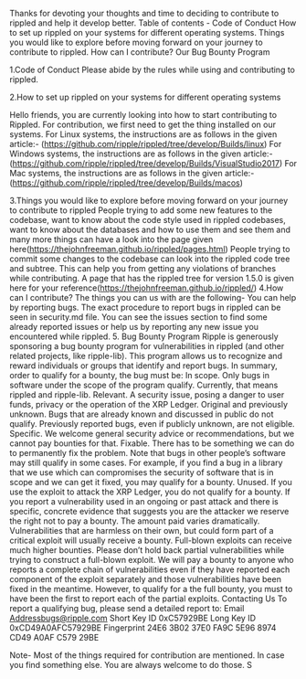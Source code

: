 Thanks for devoting your thoughts and time to deciding to contribute to rippled and help it develop better.
Table of contents -
Code of Conduct
How to set up rippled on your systems for different operating systems.
Things you would like to explore before moving forward on your journey to contribute to rippled.
How can I contribute? 
Our Bug Bounty Program 

1.Code of Conduct
Please abide by the rules while using and contributing to rippled. 

2.How to set up rippled on your systems for different operating systems

Hello friends, you are currently looking into how to start contributing to Rippled. 
For contribution, we first need to get the thing installed on our systems.
For Linux systems, the instructions are as follows in the given article:-
(https://github.com/ripple/rippled/tree/develop/Builds/linux)
For Windows systems, the instructions are as follows in the given article:-
(https://github.com/ripple/rippled/tree/develop/Builds/VisualStudio2017)
For Mac systems, the instructions are as follows in the given article:-
(https://github.com/ripple/rippled/tree/develop/Builds/macos)

3.Things you would like to explore before moving forward on your journey to contribute to rippled 
People trying to add some new features to the codebase, want to know about the code style used in rippled codebases, want to know about the databases and how to use them and see them and many more things can have a look into the page given here(https://thejohnfreeman.github.io/rippled/pages.html)
 People trying to commit some changes to the codebase can look into the rippled code tree and subtree. This can help you from getting any violations of branches while contributing. A page that has the rippled tree for version 1.5.0 is given here for your reference(https://thejohnfreeman.github.io/rippled/)
4.How can I contribute?
The things you can us with are the following-
You can help by reporting bugs. The exact procedure to report bugs in rippled can be seen in security.md file.
 You can see the issues section to find some already reported issues or help us by reporting any new issue you encountered while rippled. 
5. Bug Bounty Program
Ripple is generously sponsoring a bug bounty program for vulnerabilities in rippled (and other related projects, like ripple-lib).
This program allows us to recognize and reward individuals or groups that identify and report bugs. In summary, order to qualify for a bounty, the bug must be:
In scope. Only bugs in software under the scope of the program qualify. Currently, that means rippled and ripple-lib.
Relevant. A security issue, posing a danger to user funds, privacy or the operation of the XRP Ledger.
Original and previously unknown. Bugs that are already known and discussed in public do not qualify. Previously reported bugs, even if publicly unknown, are not eligible.
Specific. We welcome general security advice or recommendations, but we cannot pay bounties for that.
Fixable. There has to be something we can do to permanently fix the problem. Note that bugs in other people’s software may still qualify in some cases. For example, if you find a bug in a library that we use which can compromises the security of software that is in scope and we can get it fixed, you may qualify for a bounty.
Unused. If you use the exploit to attack the XRP Ledger, you do not qualify for a bounty. If you report a vulnerability used in an ongoing or past attack and there is specific, concrete evidence that suggests you are the attacker we reserve the right not to pay a bounty.
The amount paid varies dramatically. Vulnerabilities that are harmless on their own, but could form part of a critical exploit will usually receive a bounty. Full-blown exploits can receive much higher bounties. Please don’t hold back partial vulnerabilities while trying to construct a full-blown exploit. We will pay a bounty to anyone who reports a complete chain of vulnerabilities even if they have reported each component of the exploit separately and those vulnerabilities have been fixed in the meantime. However, to qualify for a the full bounty, you must to have been the first to report each of the partial exploits.
Contacting Us
To report a qualifying bug, please send a detailed report to:
Email Addressbugs@ripple.com
Short Key ID	0xC57929BE
Long Key ID	0xCD49A0AFC57929BE
Fingerprint	24E6 3B02 37E0 FA9C 5E96 8974 CD49 A0AF C579 29BE

Note- Most of the things required for contribution are mentioned. In case you find something else. You are always welcome to do those.
S